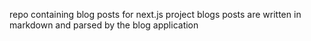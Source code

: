 repo containing blog posts for next.js project
blogs posts are written in markdown and parsed by the blog application
